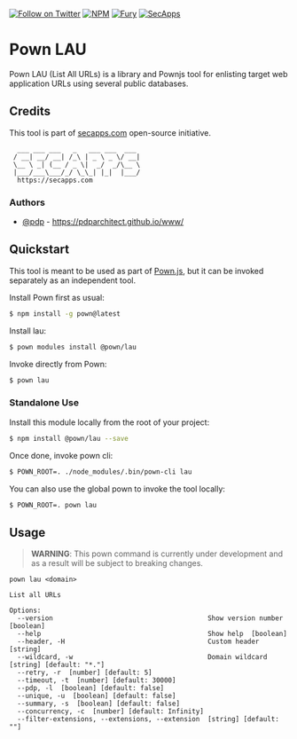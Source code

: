 [![Follow on Twitter](https://img.shields.io/twitter/follow/pownjs.svg?logo=twitter)](https://twitter.com/pownjs)
[![NPM](https://img.shields.io/npm/v/@pown/lau.svg)](https://www.npmjs.com/package/@pown/lau)
[![Fury](https://img.shields.io/badge/version-2x%20Fury-red.svg)](https://github.com/pownjs/lobby)
[![SecApps](https://img.shields.io/badge/credits-SecApps-black.svg)](https://secapps.com)

# Pown LAU

Pown LAU (List All URLs) is a library and Pownjs tool for enlisting target web application URLs using several public databases.

## Credits

This tool is part of [secapps.com](https://secapps.com) open-source initiative.

```
  ___ ___ ___   _   ___ ___  ___
 / __| __/ __| /_\ | _ \ _ \/ __|
 \__ \ _| (__ / _ \|  _/  _/\__ \
 |___/___\___/_/ \_\_| |_|  |___/
  https://secapps.com
```

### Authors

* [@pdp](https://twitter.com/pdp) - https://pdparchitect.github.io/www/

## Quickstart

This tool is meant to be used as part of [Pown.js](https://github.com/pownjs/pown), but it can be invoked separately as an independent tool.

Install Pown first as usual:

```sh
$ npm install -g pown@latest
```

Install lau:

```sh
$ pown modules install @pown/lau
```

Invoke directly from Pown:

```sh
$ pown lau
```

### Standalone Use

Install this module locally from the root of your project:

```sh
$ npm install @pown/lau --save
```

Once done, invoke pown cli:

```sh
$ POWN_ROOT=. ./node_modules/.bin/pown-cli lau
```

You can also use the global pown to invoke the tool locally:

```sh
$ POWN_ROOT=. pown lau
```

## Usage

> **WARNING**: This pown command is currently under development and as a result will be subject to breaking changes.

```
pown lau <domain>

List all URLs

Options:
  --version                                       Show version number  [boolean]
  --help                                          Show help  [boolean]
  --header, -H                                    Custom header  [string]
  --wildcard, -w                                  Domain wildcard  [string] [default: "*."]
  --retry, -r  [number] [default: 5]
  --timeout, -t  [number] [default: 30000]
  --pdp, -l  [boolean] [default: false]
  --unique, -u  [boolean] [default: false]
  --summary, -s  [boolean] [default: false]
  --concurrency, -c  [number] [default: Infinity]
  --filter-extensions, --extensions, --extension  [string] [default: ""]
```
